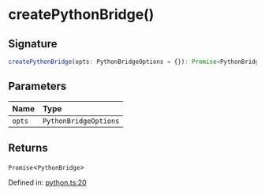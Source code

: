 # createPythonBridge()

## Signature

```ts
createPythonBridge(opts: PythonBridgeOptions = {}): Promise<PythonBridge>;
```

## Parameters

| Name | Type |
| :------ | :------ |
| `opts` | `PythonBridgeOptions` |

## Returns

`Promise`\<`PythonBridge`\>

Defined in:  [python.ts:20](https://github.com/transitive-bullshit/scikit-learn-ts/blob/0466da7/packages/sklearn/src/python.ts#L20)
